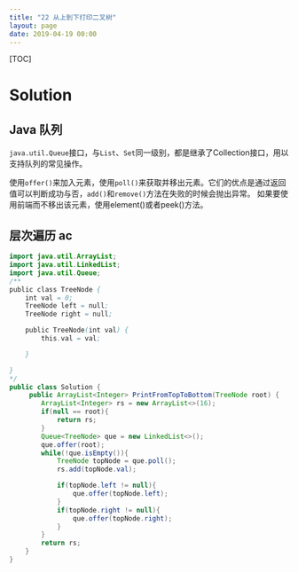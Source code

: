 ```yaml
---
title: "22 从上到下打印二叉树"
layout: page
date: 2019-04-19 00:00
---
```


[TOC]

# Solution

## Java 队列

`java.util.Queue`接口，与`List`、`Set`同一级别，都是继承了Collection接口，用以支持队列的常见操作。

使用`offer()`来加入元素，使用`poll()`来获取并移出元素。它们的优点是通过返回值可以判断成功与否，`add()`和`remove()`方法在失败的时候会抛出异常。 如果要使用前端而不移出该元素，使用element()或者peek()方法。

## 层次遍历 ac

```java
import java.util.ArrayList;
import java.util.LinkedList;
import java.util.Queue;
/**
public class TreeNode {
    int val = 0;
    TreeNode left = null;
    TreeNode right = null;

    public TreeNode(int val) {
        this.val = val;

    }

}
*/
public class Solution {
     public ArrayList<Integer> PrintFromTopToBottom(TreeNode root) {
        ArrayList<Integer> rs = new ArrayList<>(16);
        if(null == root){
            return rs;
        }
        Queue<TreeNode> que = new LinkedList<>();
        que.offer(root);
        while(!que.isEmpty()){
            TreeNode topNode = que.poll();
            rs.add(topNode.val);

            if(topNode.left != null){
                que.offer(topNode.left);
            }
            if(topNode.right != null){
                que.offer(topNode.right);
            }
        }
        return rs;
    }
}
```
